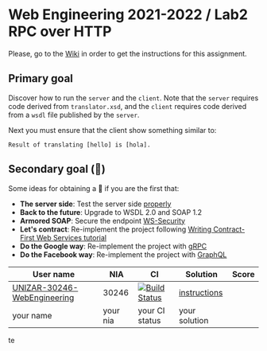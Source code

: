 # Web Engineering 2021-2022 / Lab2 RPC over HTTP

Please, go to the [Wiki](https://github.com/UNIZAR-30246-WebEngineering/lab2-rpc-over-http/wiki) in order to get the instructions for this assignment.

## Primary goal

Discover how to run the `server` and the `client`. 
Note that the `server` requires code derived from `translator.xsd`, 
and the `client` requires code derived from a `wsdl` file published by the `server`. 

Next you must ensure that the client show something similar to:
```
Result of translating [hello] is [hola].
```

## Secondary goal (:gift:)

Some ideas for obtaining a :gift: if you are the first that:

- **The server side**: Test the server side [properly](https://docs.spring.io/spring-ws/docs/3.1.1/reference/html/#_server_side_testing)
- **Back to the future**: Upgrade to WSDL 2.0 and SOAP 1.2
- **Armored SOAP**: Secure the endpoint [WS-Security](https://docs.spring.io/spring-ws/docs/3.1.1/reference/html/#security)
- **Let's contract**: Re-implement the project following [Writing Contract-First Web Services tutorial](https://docs.spring.io/spring-ws/docs/3.1.1/reference/html/#tutorial)
- **Do the Google way**: Re-implement the project with [gRPC](https://yidongnan.github.io/grpc-spring-boot-starter/en/)
- **Do the Facebook way**: Re-implement the project with [GraphQL](https://www.graphql-java.com/tutorials/getting-started-with-spring-boot/)

User name | NIA | CI | Solution |Score
----------|-----|----------|-----|----
[UNIZAR-30246-WebEngineering](https://github.com/UNIZAR-30246-WebEngineering/lab2-rpc-over-http) |30246 | [![Build Status](https://github.com/UNIZAR-30246-WebEngineering/lab2-rpc-over-http/actions/workflows/ci.yml/badge.svg)](https://github.com/UNIZAR-30246-WebEngineering/lab2-rpc-over-http/actions/workflows/ci.yml) | [instructions](https://github.com/UNIZAR-30246-WebEngineering/lab2-rpc-over-http/wiki)
your name | your nia | your CI status | your solution
te
